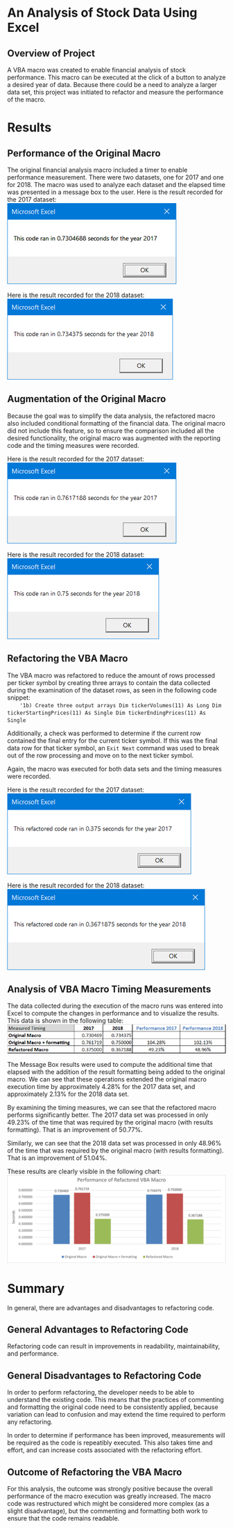 # An Analysis of Stock Data Using Excel

## Overview of Project
A VBA macro was created to enable financial analysis of stock performance.  This macro can be executed at the click of a button to analyze a desired year of data.
Because there could be a need to analyze a larger data set, this project was initiated to refactor and measure the performance of the macro.


# Results

## Performance of the Original Macro
The original financial analysis macro included a timer to enable performance measurement.  There were two datasets, one for 2017 and one for 2018.  The macro was used to analyze each dataset and the elapsed time was presented in a message box to the user.
Here is the result recorded for the 2017 dataset: ![VBA_Challenge_2017-Original Message Box](Resources/VBA_Challenge_2017-Original.png)

Here is the result recorded for the 2018 dataset:![VBA_Challenge_2018-Original Message Box](Resources/VBA_Challenge_2018-Original.png)

## Augmentation of the Original Macro
Because the goal was to simplify the data analysis, the refactored macro also included conditional formatting of the financial data.  The original macro did not include this feature, so to ensure the comparison included all the desired functionality, the original macro was augmented with the reporting code and the timing measures were recorded.

Here is the result recorded for the 2017 dataset: ![VBA_Challenge_2017-Original_with_formatting Message Box](Resources/VBA_Challenge_2017-Original_with_formatting.png)

Here is the result recorded for the 2018 dataset:![VBA_Challenge_2018-Original_with_formatting Message Box](Resources/VBA_Challenge_2018-Original_with_formatting.png)

## Refactoring the VBA Macro
The VBA macro was refactored to reduce the amount of rows processed per ticker symbol by creating three arrays to contain the data collected during the examination of the dataset rows, as seen in the following code snippet:   
`    '1b) Create three output arrays
    Dim tickerVolumes(11) As Long
    Dim tickerStartingPrices(11) As Single
    Dim tickerEndingPrices(11) As Single`

Additionally, a check was performed to determine if the current row contained the final entry for the current ticker symbol.  If this was the final data row for that ticker symbol, an `Exit Next` command was used to break out of the row processing and move on to the next ticker symbol.

Again, the macro was executed for both data sets and the timing measures were recorded.

Here is the result recorded for the 2017 dataset: ![VBA_Challenge_2017 Message Box](Resources/VBA_Challenge_2017.png)

Here is the result recorded for the 2018 dataset:![VBA_Challenge_2018 Message Box](Resources/VBA_Challenge_2018.png)

## Analysis of VBA Macro Timing Measurements
The data collected during the execution of the macro runs was entered into Excel to compute the changes in performance and to visualize the results. This data is shown in the following table:
![VBA_Challenge-Performance_Data in Excel](Resources/VBA_Challenge-Performance_Data.png)


The Message Box results were used to compute the additional time that elapsed with the addition of the result formatting being added to the original macro.  We can see that these operations extended the original macro execution time by approximately 4.28% for the 2017 data set, and approximately 2.13% for the 2018 data set.

By examining the timing measures, we can see that the refactored macro performs significantly better.  The 2017 data set was processed in only 49.23% of the time that was required by the original macro (with results formatting).  That is an improvement of 50.77%.

Similarly, we can see that the 2018 data set was processed in only 48.96% of the time that was required by the original macro (with results formatting).  That is an improvement of 51.04%.

These results are clearly visible in the following chart:
![VBA_Challenge-Performance_Chart in Excel](Resources/VBA_Challenge-Performance_Chart.png)


# Summary
In general, there are advantages and disadvantages to refactoring code.

## General Advantages to Refactoring Code
Refactoring code can result in improvements in readability, maintainability, and performance.

## General Disadvantages to Refactoring Code
In order to perform refactoring, the developer needs to be able to understand the existing code.  This means that the practices of commenting and formatting the original code need to be consistently applied, because variation can lead to confusion and may extend the time required to perform any refactoring.  

In order to determine if performance has been improved, measurements will be required as the code is repeatibly executed.  This also takes time and effort, and can increase costs associated with the refactoring effort.

## Outcome of Refactoring the VBA Macro
For this analysis, the outcome was strongly positive because the overall performance of the macro execution was greatly increased.  The macro code was restructured which might be considered more complex (as a slight disadvantage), but the commenting and formatting both work to ensure that the code remains readable.
